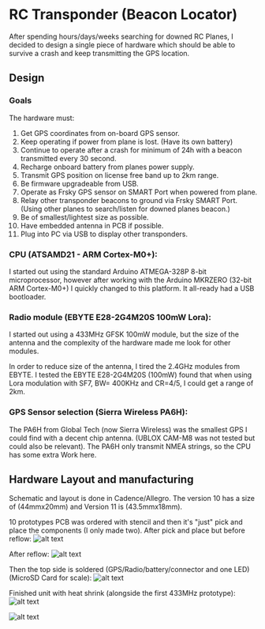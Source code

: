 # RC Transponder (Beacon Locator)
After spending hours/days/weeks searching for downed RC Planes, I decided to design a single piece of hardware which should be able to survive a crash and keep transmitting the GPS location.

## Design

### Goals
The hardware must:

1. Get GPS coordinates from on-board GPS sensor.
2. Keep operating if power from plane is lost. (Have its own battery)
3. Continue to operate after a crash for minimum of 24h with a beacon transmitted every 30 second.
4. Recharge onboard battery from planes power supply.
5. Transmit GPS position on license free band up to 2km range.
6. Be firmware upgradeable from USB.
7. Operate as Frsky GPS sensor on SMART Port when powered from plane.
8. Relay other transponder beacons to ground via Frsky SMART Port. (Using other planes to search/listen for downed planes beacon.)
9. Be of smallest/lightest size as possible.
10. Have embedded antenna in PCB if possible.
11. Plug into PC via USB to display other transponders. 

### CPU (ATSAMD21 - ARM Cortex-M0+):
I started out using the standard Arduino ATMEGA-328P 8-bit microprocessor, however after working with the Arduino MKRZERO (32-bit ARM Cortex-M0+) I quickly changed to this platform. It all-ready had a USB bootloader. 

### Radio module (EBYTE E28-2G4M20S 100mW Lora):
I started out using a 433MHz GFSK 100mW module, but the size of the antenna and the complexity of the hardware made me look for other modules.

In order to reduce size of the antenna, I tired the 2.4GHz modules from EBYTE.
I tested the EBYTE E28-2G4M20S (100mW) found that when using Lora modulation with SF7, BW= 400KHz and CR=4/5, I could get a range of 2km.
 
### GPS Sensor selection (Sierra Wireless PA6H):
The PA6H from Global Tech (now Sierra Wireless) was the smallest GPS I could find with a decent chip antenna. (UBLOX CAM-M8 was not tested but could also be relevant).
The PA6H only transmit NMEA strings, so the CPU has some extra Work here.


## Hardware Layout and manufacturing
Schematic and layout is done in Cadence/Allegro. The version 10 has a size of (44mmx20mm) and Version 11 is (43.5mmx18mm).

10 prototypes PCB was ordered with stencil and then it's "just" pick and place the components (I only made two).
After pick and place but before reflow:
![alt text](http://lagoni.org/Github/RCtransponder-pictures/RCtransponderV10-solderpaste-with-components.png)

After reflow:
![alt text](http://lagoni.org/Github/RCtransponder-pictures/RCtransponderV10-after-relow.png)

Then the top side is soldered (GPS/Radio/battery/connector and one LED) (MicroSD Card for scale):
![alt text](http://lagoni.org/Github/RCtransponder-pictures/RCtransponderV10-top.png)

Finished unit with heat shrink (alongside the first 433MHz prototype):
![alt text](http://lagoni.org/Github/RCtransponder-pictures/RCtransponderV10-top-vs-433.png)

![alt text](http://lagoni.org/Github/RCtransponder-pictures/RCtransponderV10-back.png)
